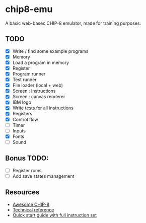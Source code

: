# chip8-emu

A basic web-basec CHIP-8 emulator, made for training purposes.

## TODO

- [X] Write / find some example programs
- [X] Memory
- [X] Load a program in memory
- [X] Register
- [X] Program runner
- [X] Test runner
- [X] File loader (local + web)
- [X] Screen : Instructions
- [X] Screen : canvas renderer
- [X] IBM logo
- [X] Write tests for all instructions
- [X] Registers
- [X] Control flow
- [ ] Timer
- [ ] Inputs
- [X] Fonts
- [ ] Sound

## Bonus TODO:

- [ ] Register roms
- [ ] Add save states management

## Resources

- [Awesome CHIP-8](https://chip-8.github.io/links/)
- [Technical reference](https://github.com/mattmikolay/chip-8/wiki/CHIP%E2%80%908-Technical-Reference)
- [Quick start guide with full instruction set](https://storage.googleapis.com/wzukusers/user-34724694/documents/5c83d6a5aec8eZ0cT194/CHIP-8%20Classic%20Manual%20Rev%201.3.pdf)
